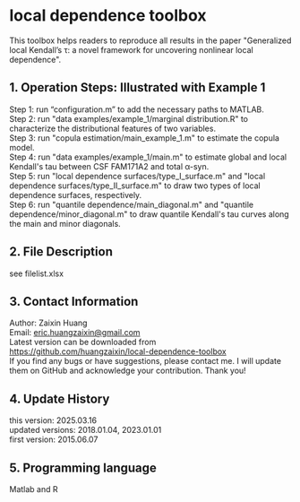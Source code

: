 # local dependence toolbox

This toolbox helps readers to reproduce all results in the paper "Generalized local Kendall’s τ: a novel framework for uncovering nonlinear local dependence".

## 1. Operation Steps: Illustrated with Example 1

   Step 1: run “configuration.m” to add the necessary paths to MATLAB.  
   Step 2: run "data examples/example_1/marginal distribution.R" to characterize the distributional features of two variables.  
   Step 3: run "copula estimation/main_example_1.m" to estimate the copula model.  
   Step 4: run "data examples/example_1/main.m" to estimate global and local Kendall's tau between CSF FAM171A2 and total α-syn.  
   Step 5: run "local dependence surfaces/type_I_surface.m" and "local dependence surfaces/type_II_surface.m" to draw two types of local dependence surfaces, respectively.  
   Step 6: run "quantile dependence/main_diagonal.m" and "quantile dependence/minor_diagonal.m" to draw quantile Kendall's tau curves along the main and minor diagonals.

## 2. File Description

   see filelist.xlsx
   
## 3. Contact Information  

   Author: Zaixin Huang  
   Email: eric.huangzaixin@gmail.com  
   Latest version can be downloaded from https://github.com/huangzaixin/local-dependence-toolbox  
   If you find any bugs or have suggestions, please contact me. I will update them on GitHub and acknowledge your contribution. Thank you!

## 4. Update History  

   this version: 2025.03.16  
   updated versions: 2018.01.04, 2023.01.01  
   first version: 2015.06.07
   
## 5. Programming language 

   Matlab and R
